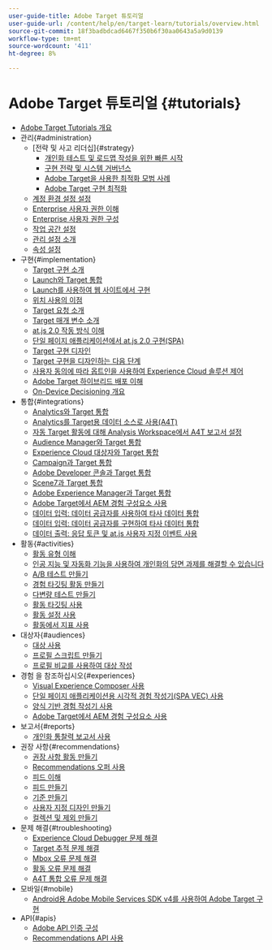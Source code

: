 ```yaml
---
user-guide-title: Adobe Target 튜토리얼
user-guide-url: /content/help/en/target-learn/tutorials/overview.html
source-git-commit: 18f3badbdcad6467f350b6f30aa0643a5a9d0139
workflow-type: tm+mt
source-wordcount: '411'
ht-degree: 8%

---
```



# Adobe Target 튜토리얼 {#tutorials}

+ [Adobe Target Tutorials 개요](../overview.md)
+ 관리{#administration}
   + [전략 및 사고 리더십]{#strategy}
      + [개인화 테스트 및 로드맵 작성을 위한 빠른 시작](../strategy/create-personalization-roadmap-testing-plan.md)
      + [구현 전략 및 시스템 거버넌스](../dev101/1.1-implementation-strategy-sys-governance.md)
      + [Adobe Target을 사용한 최적화 모범 사례](../strategy/target-best-practices-for-optimization.md)
      + [Adobe Target 구현 최적화](../strategy/optimize-your-target-implementation.md)
   + [계정 환경 설정 설정](../administration/set-up-account-preferences.md)
   + [Enterprise 사용자 권한 이해](../administration/understanding-enterprise-user-permissions.md)
   + [Enterprise 사용자 권한 구성](../dev101/1.2-configure-ent-user-permissions.md)
   + [작업 공간 설정](../administration/set-up-workspaces.md)
   + [관리 설정 소개](../dev101/1.3-intro-to-admin-setup.md)
   + [속성 설정](../administration/set-up-properties.md)
+ 구현{#implementation}
   + [Target 구현 소개](../dev101/2.1-intro-to-target-implementation.md)
   + [Launch와 Target 통합](../dev101/3.1-target-launch.md)
   + [Launch를 사용하여 웹 사이트에서 구현](https://experienceleague.adobe.com/docs/launch-learn/implementing-in-websites-with-launch/index.html?lang=en)
   + [위치 사용의 이점](../dev101/2.2-benefits-of-locations.md)
   + [Target 요청 소개](../dev101/2.3-intro-to-target-requests.md)
   + [Target 매개 변수 소개](../dev101/2.4-intro-to-target-params.md)
   + [at.js 2.0 작동 방식 이해](../implementation/understanding-how-atjs-20-works.md)
   + [단일 페이지 애플리케이션에서 at.js 2.0 구현(SPA)](../implementation/implement-atjs-20-in-a-single-page-application.md)
   + [Target 구현 디자인](../dev101/2.5-design-target-implementation.md)
   + [Target 구현을 디자인하는 다음 단계](../dev101/2.6-next-steps-design-target-implementation.md)
   + [사용자 동의에 따라 옵트인을 사용하여 Experience Cloud 솔루션 제어](https://experienceleague.adobe.com/docs/id-service/using/implementation/opt-in-service/use-opt-in-to-control-experience-cloud-activities-based-on-user-consent.html?lang=en)
   + [Adobe Target 하이브리드 배포 이해](../implementation/hybrid-deployment.md)
   + [On-Device Decisioning 개요](../implementation/on-device-decisioning-overview.md)
+ 통합{#integrations}
   + [Analytics와 Target 통합](../dev101/3.2-target-analytics.md)
   + [Analytics를 Target용 데이터 소스로 사용(A4T)](../integrations/use-analytics-as-a-data-source-a4t.md)
   + [자동 Target 활동에 대해 Analysis Workspace에서 A4T 보고서 설정](../integrations/set-up-a4t-reports-in-analysis-workspace-for-auto-target-activities.md)
   + [ Audience Manager와 Target 통합](../dev101/3.3-target-dmp.md)
   + [Experience Cloud 대상자와 Target 통합](../dev101/3.4-target-exc-audiences.md)
   + [ Campaign과 Target 통합](../dev101/3.6-target-campaign.md)
   + [Adobe Developer 콘솔과 Target 통합](../dev101/3.7-target-io.md)
   + [Scene7과 Target 통합](../dev101/3.8-target-scene7.md)
   + [Adobe Experience Manager과 Target 통합](../dev101/3.5-target-aem.md)
   + [Adobe Target에서 AEM 경험 구성요소 사용](https://helpx.adobe.com/experience-manager/kt/sites/using/experience-fragment-target-offer-feature-video-use.html)
   + [데이터 입력: 데이터 공급자를 사용하여 타사 데이터 통합](../integrations/use-data-providers-to-integrate-third-party-data.md)
   + [데이터 입력: 데이터 공급자를 구현하여 타사 데이터 통합](../integrations/implement-data-providers-to-integrate-third-party-data.md)
   + [데이터 출력: 응답 토큰 및 at.js 사용자 지정 이벤트 사용](../integrations/use-response-tokens-and-atjs-custom-events.md)
+ 활동{#activities}
   + [활동 유형 이해](../activities/understanding-the-types-of-activities.md)
   + [인공 지능 및 자동화 기능을 사용하여 개인화의 당면 과제를 해결할 수 있습니다](../activities/use-the-artificial-intelligence-and-automation-capabilities-to-meet-the-challenges-of-personalization.md)
   + [A/B 테스트 만들기](../activities/create-ab-tests.md)
   + [경험 타깃팅 활동 만들기](../activities/create-experience-targeting-activities.md)
   + [다변량 테스트 만들기](../activities/create-multivariate-tests.md)
   + [활동 타깃팅 사용](../activities/use-activity-targeting.md)
   + [활동 설정 사용](../activities/use-activity-settings.md)
   + [활동에서 지표 사용](../activities/use-metrics-in-activities.md)
+ 대상자{#audiences}
   + [대상 사용](../audiences/use-audiences.md)
   + [프로필 스크립트 만들기](../audiences/create-profile-scripts.md)
   + [프로필 비교를 사용하여 대상 작성](../audiences/use-profile-comparison-to-build-audiences.md)
+ 경험 을 참조하십시오{#experiences}
   + [Visual Experience Composer 사용](../experiences/use-the-visual-experience-composer.md)
   + [단일 페이지 애플리케이션용 시각적 경험 작성기(SPA VEC) 사용](../experiences/use-the-visual-experience-composer-for-single-page-applications.md)
   + [양식 기반 경험 작성기 사용](../experiences/use-the-form-based-experience-composer.md)
   + [Adobe Target에서 AEM 경험 구성요소 사용](https://helpx.adobe.com/experience-manager/kt/sites/using/experience-fragment-target-offer-feature-video-use.html)
+ 보고서{#reports}
   + [개인화 통찰력 보고서 사용](../reports/use-the-personalization-insights-reports.md)
+ 권장 사항{#recommendations}
   + [권장 사항 활동 만들기](../recommendations/create-a-recommendations-activity.md)
   + [Recommendations 오퍼 사용](../recommendations/use-recommendations-offers.md)
   + [피드 이해](../recommendations/understanding-feeds.md)
   + [피드 만들기](../recommendations/create-a-feed.md)
   + [기준 만들기](../recommendations/create-criteria.md)
   + [사용자 지정 디자인 만들기](../recommendations/create-custom-designs.md)
   + [컬렉션 및 제외 만들기](../recommendations/create-collections-and-exclusions.md)
+ 문제 해결{#troubleshooting}
   + [Experience Cloud Debugger 문제 해결](../troubleshooting/troubleshoot-with-the-experience-cloud-debugger.md)
   + [Target 추적 문제 해결](../troubleshooting/troubleshoot-with-target-traces.md)
   + [Mbox 오류 문제 해결](../dev101/4.1-troubleshoot-mbox-errors.md)
   + [활동 오류 문제 해결](../dev101/4.2-troubleshoot-activity-errors.md)
   + [A4T 통합 오류 문제 해결](../dev101/4.3-troubleshoot-integration-errors.md)
+ 모바일{#mobile}
   + [Android용 Adobe Mobile Services SDK v4를 사용하여 Adobe Target 구현](../mobile-v4/overview.md)
+ API{#apis}
   + [Adobe API 인증 구성](../apis/configure-io-target-integration.md)
   + [Recommendations API 사용](https://experienceleague.adobe.com/docs/target-learn/recommendations-api-tutorial/recs-api-overview.html?lang=en)
